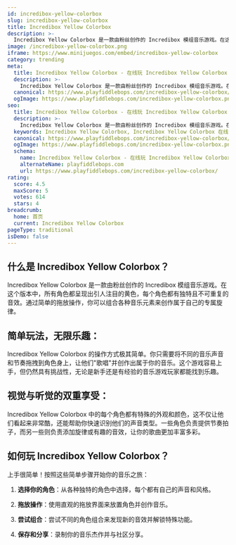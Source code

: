 ```yaml
---
id: incredibox-yellow-colorbox
slug: incredibox-yellow-colorbox
title: Incredibox Yellow Colorbox
description: >-
  Incredibox Yellow Colorbox 是一款由粉丝创作的 Incredibox 模组音乐游戏。在这个版本中，所有角色都呈现出引人注目的黄色，每个角色都有独特且不可重复的音效。
image: /incredibox-yellow-colorbox.png
iframe: https://www.minijuegos.com/embed/incredibox-yellow-colorbox
category: trending
meta:
  title: Incredibox Yellow Colorbox - 在线玩 Incredibox Yellow Colorbox
  description: >-
    Incredibox Yellow Colorbox 是一款由粉丝创作的 Incredibox 模组音乐游戏。在这个版本中，所有角色都呈现出引人注目的黄色，每个角色都有独特且不可重复的音效。
  canonical: https://www.playfiddlebops.com/incredibox-yellow-colorbox/
  ogImage: https://www.playfiddlebops.com/incredibox-yellow-colorbox.png
seo:
  title: Incredibox Yellow Colorbox - 在线玩 Incredibox Yellow Colorbox
  description: >-
    Incredibox Yellow Colorbox 是一款由粉丝创作的 Incredibox 模组音乐游戏。在这个版本中，所有角色都呈现出引人注目的黄色，每个角色都有独特且不可重复的音效。
  keywords: Incredibox Yellow Colorbox, Incredibox Yellow Colorbox 在线
  canonical: https://www.playfiddlebops.com/incredibox-yellow-colorbox/
  ogImage: https://www.playfiddlebops.com/incredibox-yellow-colorbox.png
  schema:
    name: Incredibox Yellow Colorbox - 在线玩 Incredibox Yellow Colorbox
    alternateName: playfiddlebops.com
    url: https://www.playfiddlebops.com/incredibox-yellow-colorbox/
rating:
  score: 4.5
  maxScore: 5
  votes: 614
  stars: 4
breadcrumb:
  home: 首页
  current: Incredibox Yellow Colorbox
pageType: traditional
isDemo: false
---
```


## 什么是 Incredibox Yellow Colorbox？

Incredibox Yellow Colorbox 是一款由粉丝创作的 Incredibox 模组音乐游戏。在这个版本中，所有角色都呈现出引人注目的黄色，每个角色都有独特且不可重复的音效。通过简单的拖放操作，你可以组合各种音乐元素来创作属于自己的专属旋律。

## 简单玩法，无限乐趣：

Incredibox Yellow Colorbox 的操作方式极其简单。你只需要将不同的音乐声音和节奏拖拽到角色身上，让他们"歌唱"并创作出属于你的音乐。这个游戏容易上手，但仍然具有挑战性，无论是新手还是有经验的音乐游戏玩家都能找到乐趣。

## 视觉与听觉的双重享受：

Incredibox Yellow Colorbox 中的每个角色都有特殊的外观和颜色，这不仅让他们看起来非常酷，还能帮助你快速识别他们的声音类型。一些角色负责提供节奏拍子，而另一些则负责添加旋律或有趣的音效，让你的歌曲更加丰富多彩。

## 如何玩 Incredibox Yellow Colorbox？

上手很简单！按照这些简单步骤开始你的音乐之旅：

1. **选择你的角色**：从各种独特的角色中选择，每个都有自己的声音和风格。

1. **拖放操作**：使用直观的拖放界面来放置角色并创作音乐。

1. **尝试组合**：尝试不同的角色组合来发现新的音效并解锁特殊功能。

1. **保存和分享**：录制你的音乐杰作并与社区分享。